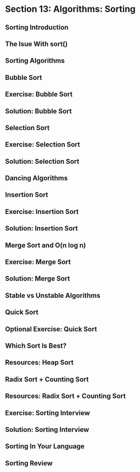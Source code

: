 # Section 13: Algorithms: Sorting 

## Sorting Introduction 

## The Isue With sort() 

## Sorting Algorithms 

## Bubble Sort 

## Exercise: Bubble Sort 

## Solution: Bubble Sort 

## Selection Sort 

## Exercise: Selection Sort 

## Solution: Selection Sort 

## Dancing Algorithms 

## Insertion Sort 

## Exercise: Insertion Sort 

## Solution: Insertion Sort 

## Merge Sort and O(n log n)

## Exercise: Merge Sort 

## Solution: Merge Sort 

## Stable vs Unstable Algorithms 

## Quick Sort 

## Optional Exercise: Quick Sort 

## Which Sort Is Best? 

## Resources: Heap Sort 

## Radix Sort + Counting Sort 

## Resources: Radix Sort + Counting Sort 

## Exercise: Sorting Interview 

## Solution: Sorting Interview 

## Sorting In Your Language 

## Sorting Review 